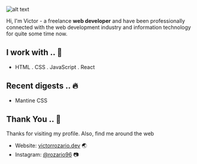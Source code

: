 <!-- ![alt text](https://github.com/[username]/[reponame]/blob/[branch]/image.jpg?raw=true) -->

<!-- icons  -->

![alt text](https://github.com/rozario96/victorroz/blob/master/github-banner.png)

Hi, I'm Victor - a freelance **web developer** and have been professionally connected with the web development industry and information technology for quite some time now.

## I work with .. 🚀
- HTML . CSS . JavaScript . React
<!-- - MySQL . MongoDB -->

## Recent digests .. 🔥
- Mantine CSS

## Thank You .. 💖 
Thanks for visiting my profile. Also, find me around the web
- Website: <a href="https://victorrozario.dev/">victorrozario.dev</a> 🌏
- Instagram: <a href="https://www.instagram.com/rozario96/">@rozario96</a> 📷 
